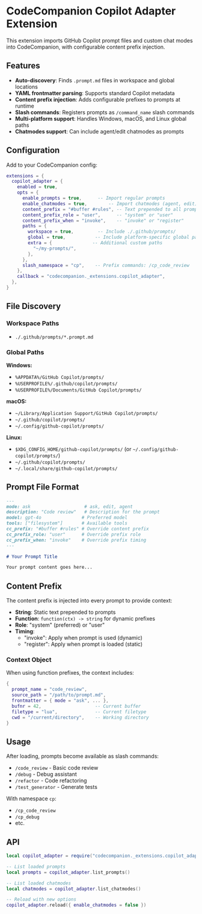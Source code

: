 # CodeCompanion Copilot Adapter Extension

This extension imports GitHub Copilot prompt files and custom chat modes into CodeCompanion, with configurable content prefix injection.

## Features

- **Auto-discovery**: Finds `.prompt.md` files in workspace and global locations
- **YAML frontmatter parsing**: Supports standard Copilot metadata
- **Content prefix injection**: Adds configurable prefixes to prompts at runtime
- **Slash commands**: Registers prompts as `/command_name` slash commands
- **Multi-platform support**: Handles Windows, macOS, and Linux global paths
- **Chatmodes support**: Can include agent/edit chatmodes as prompts

## Configuration

Add to your CodeCompanion config:

```lua
extensions = {
  copilot_adapter = {
    enabled = true,
    opts = {
      enable_prompts = true,      -- Import regular prompts
      enable_chatmodes = true,        -- Import chatmodes (agent, edit) as prompts
      content_prefix = "#buffer #rules", -- Text prepended to all prompts
      content_prefix_role = "user",      -- "system" or "user"
      content_prefix_when = "invoke",    -- "invoke" or "register"
      paths = {
        workspace = true,         -- Include ./.github/prompts/
        global = true,           -- Include platform-specific global paths
        extra = {               -- Additional custom paths
          "~/my-prompts/",
        },
      },
      slash_namespace = "cp",    -- Prefix commands: /cp_code_review
    },
    callback = "codecompanion._extensions.copilot_adapter",
  },
}
```

## File Discovery

### Workspace Paths
- `./.github/prompts/*.prompt.md`

### Global Paths

**Windows:**
- `%APPDATA%/GitHub Copilot/prompts/`
- `%USERPROFILE%/.github/copilot/prompts/`
- `%USERPROFILE%/Documents/GitHub Copilot/prompts/`

**macOS:**
- `~/Library/Application Support/GitHub Copilot/prompts/`
- `~/.github/copilot/prompts/`
- `~/.config/github-copilot/prompts/`

**Linux:**
- `$XDG_CONFIG_HOME/github-copilot/prompts/` (or `~/.config/github-copilot/prompts/`)
- `~/.github/copilot/prompts/`
- `~/.local/share/github-copilot/prompts/`

## Prompt File Format

```markdown
---
mode: ask                    # ask, edit, agent
description: "Code review"   # Description for the prompt
model: gpt-4o               # Preferred model
tools: ["filesystem"]       # Available tools
cc_prefix: "#buffer #rules" # Override content prefix
cc_prefix_role: "user"      # Override prefix role
cc_prefix_when: "invoke"    # Override prefix timing
---

# Your Prompt Title

Your prompt content goes here...
```

## Content Prefix

The content prefix is injected into every prompt to provide context:

- **String**: Static text prepended to prompts
- **Function**: `function(ctx) -> string` for dynamic prefixes
- **Role**: "system" (preferred) or "user" 
- **Timing**: 
  - "invoke": Apply when prompt is used (dynamic)
  - "register": Apply when prompt is loaded (static)

### Context Object

When using function prefixes, the context includes:

```lua
{
  prompt_name = "code_review",
  source_path = "/path/to/prompt.md",
  frontmatter = { mode = "ask", ... },
  bufnr = 42,                    -- Current buffer
  filetype = "lua",              -- Current filetype
  cwd = "/current/directory",    -- Working directory
}
```

## Usage

After loading, prompts become available as slash commands:

- `/code_review` - Basic code review
- `/debug` - Debug assistant  
- `/refactor` - Code refactoring
- `/test_generator` - Generate tests

With namespace `cp`:
- `/cp_code_review`
- `/cp_debug`
- etc.

## API

```lua
local copilot_adapter = require("codecompanion._extensions.copilot_adapter")

-- List loaded prompts
local prompts = copilot_adapter.list_prompts()

-- List loaded chatmodes
local chatmodes = copilot_adapter.list_chatmodes()

-- Reload with new options
copilot_adapter.reload({ enable_chatmodes = false })
```